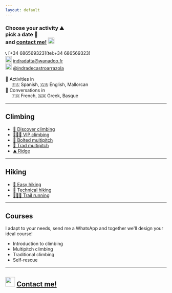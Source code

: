 ```yaml
---
layout: default
---
```


### Choose your activity :mountain: <br> pick a date :date: <br> and [contact me!](https://wa.me/+34686569323?text=Hi,%20I'm%20interested%20in%20doing%20a%20mountain%20activity%20with%20you.%0A%0AAre%20you%20available%20on%20the%20following%20date...) <img src="https://raw.githubusercontent.com/FortAwesome/Font-Awesome/6.x/svgs/brands/whatsapp.svg" width="20" height="20">

📞 [+34 686569323](tel:+34 686569323)<br>
<img src="https://raw.githubusercontent.com/FortAwesome/Font-Awesome/6.x/svgs/regular/envelope.svg" width="20" height="20"> [indradatta@wanadoo.fr](mailto:indradatta@wanadoo.fr)<br>
<img src="https://raw.githubusercontent.com/FortAwesome/Font-Awesome/6.x/svgs/brands/instagram.svg" width="20" height="20"> [@indradecastroarrazola](https://www.instagram.com/indradecastroarrazola/)<br>
<br>
💬 Activities in<br>
&nbsp;&nbsp;&nbsp;&nbsp;&nbsp;🇪🇸 Spanish, 🇬🇧 English, Mallorcan <br>
💬 Conversations in<br>
&nbsp;&nbsp;&nbsp;&nbsp;&nbsp;🇫🇷 French, 🇬🇷 Greek, Basque

* * *

## Climbing
*    [🥇 Discover climbing](./activities/discover-climbing.md)
*    [🧗🏻‍♀️ VIP climbing](./activities/vip-climbing.md)
*    [🔩 Bolted multipitch](./activities/bolted-multipitch.md)
*    [💎 Trad multipitch](./activities/trad-multipitch.md)
*    [⛰️ Ridge](./activities/ridge.md)

* * *

## Hiking
*    [👟 Easy hiking](./activities/easy-hiking.md)
*    [🥾 Technical hiking](./activities/technical-hiking.md)
*    [🏃🏽‍♂️ Trail running](./activities/trail-running.md)

* * *

## Courses
I adapt to your needs, send me a WhatsApp and together we'll design your ideal course!
*    Introduction to climbing
*    Multipitch climbing
*    Traditional climbing
*    Self-rescue

* * *

## <img src="https://raw.githubusercontent.com/FortAwesome/Font-Awesome/6.x/svgs/brands/whatsapp.svg" width="30" height="30"> [Contact me!](https://wa.me/+34686569323?text=Hi,%20I'm%20interested%20in%20doing%20a%20mountain%20activity%20with%20you.%0A%0AAre%20you%20available%20on%20the%20following%20date...)

